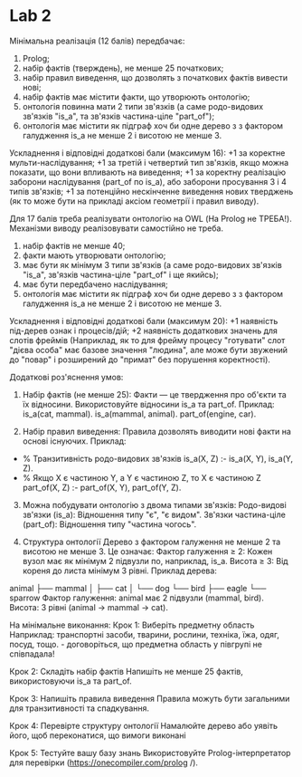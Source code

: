 # Lab 2

Мінімальна реалізація (12 балів) передбачає:

1. Prolog;
2. набір фактів (тверждень), не менше 25 початкових;
3. набір правил виведення, що дозволять з початкових фактів вивести нові;
4. набір фактів має містити факти, що утворюють онтологію;
5. онтологія повинна мати 2 типи зв'язків (а саме родо-видових зв'язків "is_a", та зв'язків частина-ціле "part_of");
6. онтологія має містити як підграф хоч би одне дерево з з фактором галудження is_a не менше 2 і висотою не менше 3.

Ускладнення і відповідні додаткові бали (максимум 16):
  +1 за коректне мульти-наслідування;
  +1 за третій і четвертий тип зв'язків, якщо можна показати, що вони впливають на виведення;
  +1 за коректну реалізацію заборони наслідування (part_of по is_a), або заборони просування 3 і 4 типів зв'язків;
  +1 за потенційно нескінченне виведення нових тверджень (як то може бути на прикладі аксіом геометрії і правил виводу).

Для 17 балів треба реалізувати онтологію на OWL (На Prolog не ТРЕБА!). Механізми виводу реалізовувати самостійно не треба.

1. набір фактів не менше 40;
2. факти мають утворювати онтологію;
3. має бути як мінімум 3 типи зв'язків (а саме родо-видових зв'язків "is_a", зв'язків частина-ціле "part_of" і ще якийсь);
4. має бути передбачено наслідування;
5. онтологія має містити як підграф хоч би одне дерево з з фактором галудження is_a не менше 2 і висотою не менше 3.

Ускладнення і відповідні додаткові бали (максимум 20):
  +1 наявність під-дерев ознак і процесів/дій;
  +2 наявність додаткових значень для слотів фреймів (Наприклад, як то для фрейму процесу "готувати" слот "дієва особа" має базове значення "людина", але може бути звужений до "повар" і розширений до "примат" без порушення коректності).

Додаткові роз'яснення умов:

1. Набір фактів (не менше 25):
    Факти — це твердження про об'єкти та їх відносини.
    Використовуйте відносини is_a та part_of.
Приклад:
  is_a(cat, mammal).
  is_a(mammal, animal).
  part_of(engine, car).

2. Набір правил виведення:
    Правила дозволять виводити нові факти на основі існуючих.
Приклад:
 -  % Транзитивність родо-видових зв'язків
    is_a(X, Z) :- is_a(X, Y), is_a(Y, Z).
 -  % Якщо X є частиною Y, а Y є частиною Z, то X є частиною Z
    part_of(X, Z) :- part_of(X, Y), part_of(Y, Z).
 
3. Можна побудувати онтологію з двома типами зв'язків:
    Родо-видові зв'язки (is_a): Відношення типу "є", "є видом".
    Зв'язки частина-ціле (part_of): Відношення типу "частина чогось".
 
4. Структура онтології
    Дерево з фактором галуження не менше 2 та висотою не менше 3.
Це означає:
    Фактор галуження ≥ 2: Кожен вузол має як мінімум 2 підвузли по, наприклад, is_a.
    Висота ≥ 3: Від кореня до листа мінімум 3 рівні.
Приклад дерева:

animal
├── mammal
│   ├── cat
│   └── dog
└── bird
    ├── eagle
    └── sparrow
Фактор галуження: animal має 2 підвузли (mammal, bird).
Висота: 3 рівні (animal → mammal → cat).

На мінімальне виконання: 
Крок 1: Виберіть предметну область
    Наприклад: транспортні засоби, тварини, рослини, техніка, їжа, одяг, посуд, тощо. - договоріться, що предметна область у півгрупі не співпадала!

Крок 2: Складіть набір фактів
    Напишіть не менше 25 фактів, використовуючи is_a та part_of.
 
Крок 3: Напишіть правила виведення
    Правила можуть бути загальними для транзитивності та спадкування.
 
Крок 4: Перевірте структуру онтології
    Намалюйте дерево або уявіть його, щоб переконатися, що вимоги виконані
 
Крок 5: Тестуйте вашу базу знань
    Використовуйте Prolog-інтерпретатор для перевірки (https://onecompiler.com/prolog
/).
